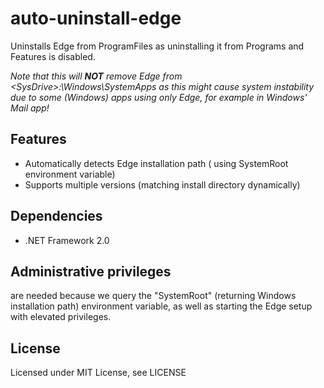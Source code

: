 # auto-uninstall-edge
Uninstalls Edge from ProgramFiles as uninstalling it from Programs and Features is disabled.

*Note that this will __NOT__ remove Edge from &lt;SysDrive&gt;:\Windows\SystemApps as this might cause system instability due to some (Windows) apps using only Edge, for example in Windows' Mail app!*

## Features
- Automatically detects Edge installation path ( using SystemRoot environment variable)
- Supports multiple versions (matching install directory dynamically)

## Dependencies
- .NET Framework 2.0

## Administrative privileges
are needed because we query the "SystemRoot" (returning Windows installation path) environment variable, as well as starting the Edge setup with elevated privileges.

## License
Licensed under MIT License, see LICENSE
